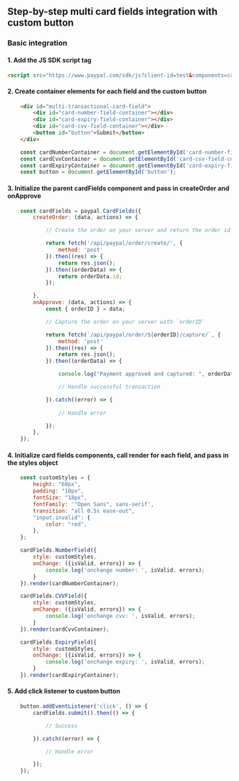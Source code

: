 ## Step-by-step multi card fields integration with custom button

### Basic integration

#### 1. Add the JS SDK script tag

```HTML
<script src="https://www.paypal.com/sdk/js?client-id=test&components=card-fields&intent=capture"></script>
```

#### 2. Create container elements for each field and the custom button

```HTML
    <div id="multi-transactional-card-field">
        <div id="card-number-field-container"></div>
        <div id="card-expiry-field-container"></div>
        <div id="card-cvv-field-container"></div>
        <button id="button">Submit</button>
    </div>
```

```js
    const cardNumberContainer = document.getElementById('card-number-field-container');
    const cardCvvContainer = document.getElementById('card-cvv-field-container');
    const cardExpiryContainer = document.getElementById('card-expiry-field-container');
    const button = document.getElementById('button');
```

#### 3. Initialize the parent cardFields component and pass in createOrder and onApprove

```js
    const cardFields = paypal.CardFields({
        createOrder: (data, actions) => {

            // Create the order on your server and return the order id

            return fetch('/api/paypal/order/create/', {
                method: 'post'
            }).then((res) => {
                return res.json();
            }).then((orderData) => {
                return orderData.id;
            });

        },
        onApprove: (data, actions) => {
            const { orderID } = data;

            // Capture the order on your server with `orderID`

            return fetch(`/api/paypal/order/${orderID}/capture/`, {
                method: 'post'
            }).then((res) => {
                return res.json();
            }).then((orderData) => {

                console.log("Payment approved and captured: ", orderData);

                // Handle successful transaction

            }).catch((error) => {
                
                // Handle error

            });
        },
    });
```

#### 4. Initialize card fields components, call render for each field, and pass in the styles object

```js
    const customStyles = {
        height: "60px",
        padding: "10px",
        fontSize: "18px",
        fontFamily: '"Open Sans", sans-serif',
        transition: "all 0.5s ease-out",
        "input.invalid": {
            color: "red",
        },
    };

    cardFields.NumberField({
        style: customStyles,
        onChange: ({isValid, errors}) => {
            console.log('onchange number: ', isValid, errors);
        }
    }).render(cardNumberContainer);

    cardFields.CVVField({
        style: customStyles,
        onChange: ({isValid, errors}) => {
            console.log('onchange cvv: ', isValid, errors);
        }
    }).render(cardCvvContainer);

    cardFields.ExpiryField({
        style: customStyles,
        onChange: ({isValid, errors}) => {
            console.log('onchange expiry: ', isValid, errors);
        }
    }).render(cardExpiryContainer);
```

#### 5. Add click listener to custom button

```js
    button.addEventListener('click', () => {
        cardFields.submit().then(() => {

            // Success

        }).catch((error) => {

            // Handle error

        });
    });
```